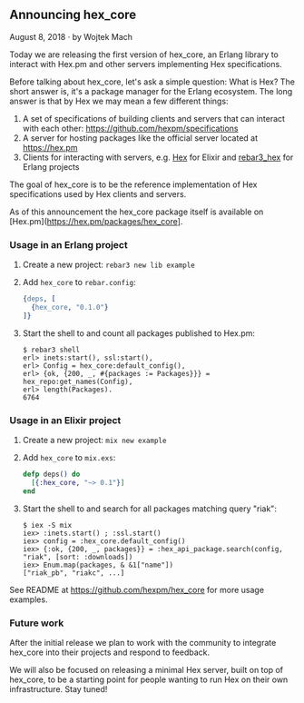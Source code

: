 ## Announcing hex_core

<div class="subtitle">August 8, 2018 · by Wojtek Mach</div>

Today we are releasing the first version of hex_core, an Erlang library to interact with Hex.pm and other servers implementing Hex specifications.

Before talking about hex_core, let's ask a simple question: What is Hex? The short answer is, it's a package manager for the Erlang ecosystem. The long answer is that by Hex we may mean a few different things:
1. A set of specifications of building clients and servers that can interact with each other: https://github.com/hexpm/specifications
2. A server for hosting packages like the official server located at https://hex.pm
3. Clients for interacting with servers, e.g. [Hex](https://github.com/hexpm/hex) for Elixir and [rebar3_hex](https://github.com/tsloughter/rebar3_hex) for Erlang projects

The goal of hex_core is to be the reference implementation of Hex specifications used by Hex clients and servers.

As of this announcement the hex_core package itself is available on [Hex.pm](https://hex.pm/packages/hex_core].

### Usage in an Erlang project

1. Create a new project: `rebar3 new lib example`
2. Add `hex_core` to `rebar.config`:

   ```erlang
   {deps, [
     {hex_core, "0.1.0"}
   ]}
   ```
3. Start the shell to and count all packages published to Hex.pm:

   ```
   $ rebar3 shell
   erl> inets:start(), ssl:start(),
   erl> Config = hex_core:default_config(),
   erl> {ok, {200, _, #{packages := Packages}}} = hex_repo:get_names(Config),
   erl> length(Packages).
   6764
   ```

### Usage in an Elixir project

1. Create a new project: `mix new example`
2. Add `hex_core` to `mix.exs`:

   ```elixir
   defp deps() do
     [{:hex_core, "~> 0.1"}]
   end
   ```

3. Start the shell to and search for all packages matching query "riak":

   ```
   $ iex -S mix
   iex> :inets.start() ; :ssl.start()
   iex> config = :hex_core.default_config()
   iex> {:ok, {200, _, packages}} = :hex_api_package.search(config, "riak", [sort: :downloads])
   iex> Enum.map(packages, & &1["name"])
   ["riak_pb", "riakc", ...]
   ```

See README at <https://github.com/hexpm/hex_core> for more usage examples.

### Future work

After the initial release we plan to work with the community to integrate hex_core into their projects and respond to feedback.

We will also be focused on releasing a minimal Hex server, built on top of hex_core, to be a starting point for people wanting
to run Hex on their own infrastructure. Stay tuned!
